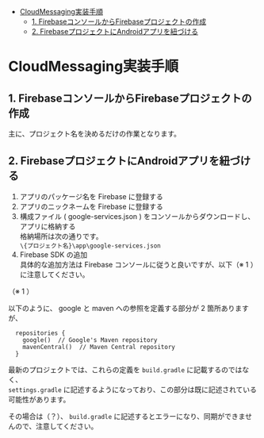 - [CloudMessaging実装手順](#cloudmessaging実装手順)
  - [1. FirebaseコンソールからFirebaseプロジェクトの作成](#1-firebaseコンソールからfirebaseプロジェクトの作成)
  - [2. FirebaseプロジェクトにAndroidアプリを紐づける](#2-firebaseプロジェクトにandroidアプリを紐づける)


# CloudMessaging実装手順

## 1. FirebaseコンソールからFirebaseプロジェクトの作成

主に、プロジェクト名を決めるだけの作業となります。


## 2. FirebaseプロジェクトにAndroidアプリを紐づける

1. アプリのパッケージ名を Firebase に登録する
2. アプリのニックネームを Firebase に登録する
3. 構成ファイル ( google-services.json ) をコンソールからダウンロードし、アプリに格納する  
   格納場所は次の通りです。  
   `\{プロジェクト名}\app\google-services.json`
4. Firebase SDK の追加  
    具体的な追加方法は Firebase コンソールに従うと良いですが、以下（※ 1 ）に注意してください。

（※ 1 ）

以下のように、 google と maven への参照を定義する部分が 2 箇所ありますが、

```
  repositories {
    google()  // Google's Maven repository
    mavenCentral()  // Maven Central repository
  }
```

最新のプロジェクトでは、これらの定義を `build.gradle` に記載するのではなく、  
`settings.gradle` に記述するようになっており、この部分は既に記述されている可能性があります。  

その場合は（？）、 `build.gradle` に記述するとエラーになり、同期ができませんので、注意してください。

